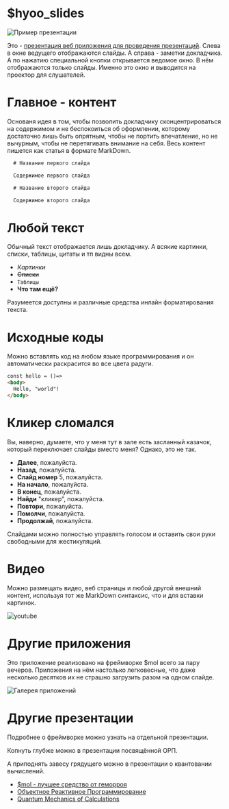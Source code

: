 # $hyoo_slides

![Пример презентации](https://slides.hyoo.ru/#slides=https%3A%2F%2Fnin-jin.github.io%2Fslides%2Forp%2F/slide=2)

Это - [презентация веб приложения для проведения презентаций](https://nin-jin.github.io/slides/slides/). Слева в окне ведущего отображаются слайды. А справа - заметки докладчика. А по нажатию специальной кнопки открывается ведомое окно. В нём отображаются только слайды. Именно это окно и выводится на проектор для слушателей.

# Главное - контент

Основаня идея в том, чтобы позволить докладчику сконцентрироваться на содержимом и не беспокоиться об оформлении, которому достаточно лишь быть опрятным, чтобы не портить впечатление, но не вычурным, чтобы не перетягивать внимание на себя. Весь контент пишется как статья в формате MarkDown.

```markdown
  # Название первого слайда

  Содержимое первого слайда

  # Название второго слайда

  Содержимое второго слайда
```

# Любой текст

Обычный текст отображается лишь докладчику. А всякие картинки, списки, таблицы, цитаты и тп видны всем.

- *Картинки*
- ~~Списки~~
- `Таблицы`
- **Что там ещё?**

Разумеется доступны и различные средства инлайн форматирования текста.

# Исходные коды

Можно вставлять код на любом языке программирования и он автоматически раскрасится во все цвета радуги.

```html
const hello = ()=>
<body>
  Hello, "world"!
</body>
```

# Кликер сломался

Вы, наверно, думаете, что у меня тут в зале есть засланный казачок, который переключает слайды вместо меня? Однако, это не так.

- **Далее**, пожалуйста.
- **Назад**, пожалуйста.
- **Слайд номер** 5, пожалуйста.
- **На начало**, пожалуйста.
- **В конец**, пожалуйста.
- **Найди** "кликер", пожалуйста.
- **Повтори**, пожалуйста.
- **Помолчи**, пожалуйста.
- **Продолжай**, пожалуйста.

Слайдами можно полностью управлять голосом и оставить свои руки свободными для жестикуляций.

# Видео

Можно размещать видео, веб страницы и любой другой внешний контент, используя тот же MarkDown синтаксис, что и для вставки картинок.

![youtube](https://www.youtube.com/embed/frddLjdkKpA)

# Другие приложения

Это приложение реализовано на фреймворке $mol всего за пару вечеров. Приложения на нём настолько легковесные, что даже несколько десятков их не страшно загрузить разом на одном слайде.

![Галерея приложений](https://showcase.hyoo.ru/)

# Другие презентации

Подробнее о фреймворке можно узнать на отдельной презентации.

Копнуть глубже можно в презентации посвящённой ОРП.

А приподнять завесу грядущего можно в презентации о квантовании вычислений.

- [$mol - лучшее средство от геморроя](https://nin-jin.github.io/slides/mol/)
- [Объектное Реактивное Программирование](https://nin-jin.github.io/slides/orp/)
- [Quantum Mechanics of Calculations](https://nin-jin.github.io/slides/fibers/)
